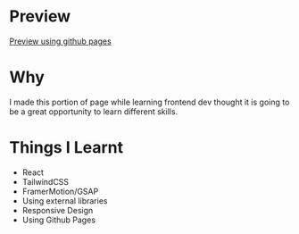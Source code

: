 # Preview
[Preview using github pages](https://nikhilcodes777.github.io/react-portfolio-page/)
# Why
I made this portion of page while learning frontend dev thought it is going to be a great opportunity to learn different skills.
# Things I Learnt
- React
- TailwindCSS
- FramerMotion/GSAP
- Using external libraries
- Responsive Design
- Using Github Pages
